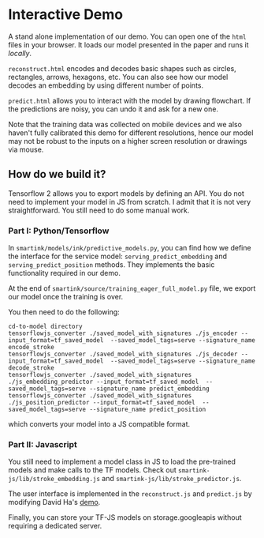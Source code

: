 # Interactive Demo

A stand alone implementation of our demo. You can open one of the `html` files in your browser.
It loads our model presented in the paper and runs it *locally*.  

`reconstruct.html` encodes and decodes basic shapes such as circles, rectangles, arrows, hexagons, etc. You can also see how our model decodes an embedding by using different number of points.

`predict.html` allows you to interact with the model by drawing flowchart. If the predictions are noisy, you can undo it and ask for a new one. 

Note that the training data was collected on mobile devices and we also haven't fully calibrated this demo for different resolutions, hence our model may not be robust to the inputs on a higher screen resolution or drawings via mouse.   


## How do we build it?
Tensorflow 2 allows you to export models by defining an API. You do not need to implement your model in JS from scratch. 
I admit that it is not very straightforward. You still need to do some manual work. 

### Part I: Python/Tensorflow 
In `smartink/models/ink/predictive_models.py`, you can find how we define the interface for the service model: 
`serving_predict_embedding` and `serving_predict_position` methods. They implements the basic
functionality required in our demo.  

At the end of `smartink/source/training_eager_full_model.py` file, we export our model once the training is over.

You then need to do the following:
```
cd-to-model directory
tensorflowjs_converter ./saved_model_with_signatures ./js_encoder --input_format=tf_saved_model  --saved_model_tags=serve --signature_name encode_stroke
tensorflowjs_converter ./saved_model_with_signatures ./js_decoder --input_format=tf_saved_model  --saved_model_tags=serve --signature_name decode_stroke
tensorflowjs_converter ./saved_model_with_signatures ./js_embedding_predictor --input_format=tf_saved_model  --saved_model_tags=serve --signature_name predict_embedding
tensorflowjs_converter ./saved_model_with_signatures ./js_position_predictor --input_format=tf_saved_model  --saved_model_tags=serve --signature_name predict_position
``` 
which converts your model into a JS compatible format.

### Part II: Javascript
You still need to implement a model class in JS to load the pre-trained models and make calls to the TF models. Check out
`smartink-js/lib/stroke_embedding.js` and `smartink-js/lib/stroke_predictor.js`.

The user interface is implemented in the `reconstruct.js` and `predict.js` by modifying David Ha's [demo](https://github.com/hardmaru/sketch-rnn-flowchart).


Finally, you can store your TF-JS models on storage.googleapis without requiring a dedicated server.     